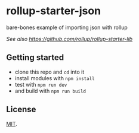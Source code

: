 # rollup-starter-json

bare-bones example of importing json with rollup

*See also https://github.com/rollup/rollup-starter-lib*


## Getting started

- clone this repo and `cd` into it
- install modules with `npm install`
- test with `npm run dev`
- and build with `npm run build`

## License

[MIT](LICENSE).
